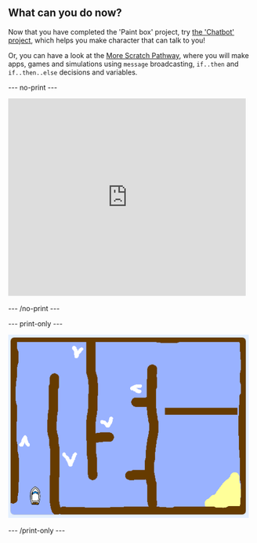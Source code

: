 ## What can you do now?
Now that you have completed the 'Paint box' project, try [the 'Chatbot' project](https://projects.raspberrypi.org/en/projects/chatbot?utm_source=pathway&utm_medium=whatnext&utm_campaign=projects), which helps you make character that can talk to you!

Or, you can have a look at the [More Scratch Pathway](https://projects.raspberrypi.org/en/pathways/more-scratch), where you will make apps, games and simulations using `message` broadcasting, `if..then` and `if..then..else` decisions and variables.


--- no-print ---

<div class="scratch-preview">
  <iframe allowtransparency="true" width="485" height="402" src="https://scratch.mit.edu/projects/embed/248864190/?autostart=false" 
  frameborder="0" scrolling="no"></iframe>
</div>

--- /no-print ---

--- print-only ---

![boat race demo](images/boat_race_demo.png)

--- /print-only ---
